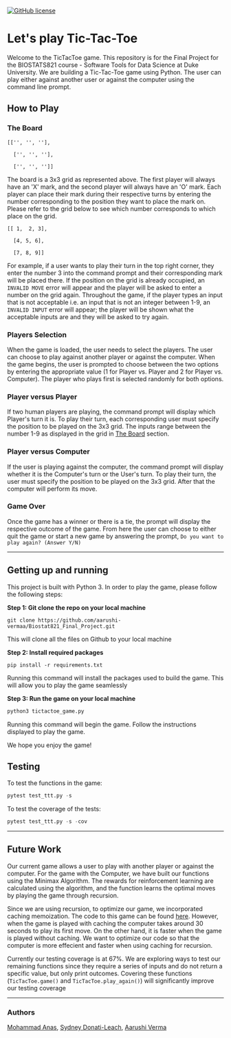 [![GitHub license](https://img.shields.io/github/license/aarushi-vermaa/Biostat821_Final_Project)](https://github.com/aarushi-vermaa/Biostat821_Final_Project/blob/main/LICENSE)

# Let's play Tic-Tac-Toe

Welcome to the TicTacToe game. This repository is for the Final Project for the BIOSTATS821 course - Software Tools for Data Science at Duke University.
We are building a Tic-Tac-Toe game using Python. The user can play either against another user or against the computer using the command line prompt.

## How to Play

### The Board

```text
[['', '', ''],

  ['', '', ''],
  
  ['', '', '']]
```

The board is a 3x3 grid as represented above. The first player will always have an 'X' mark, and the second player will always have an 'O' mark. Each player can place their mark during their respective turns by entering the number corresponding to the position they want to place the mark on. Please refer to the grid below to see which number corresponds to which place on the grid.

```text
[[ 1,  2, 3],

  [4, 5, 6],
  
  [7, 8, 9]]
```

For example, if a user wants to play their turn in the top right corner, they enter the number 3 into the command prompt and their corresponding mark will be placed there. If the position on the grid is already occupied, an `INVALID MOVE` error will appear and the player will be asked to enter a number on the grid again. Throughout the game, if the player types an input that is not acceptable i.e. an input that is not an integer between 1-9, an `INVALID INPUT` error will appear; the player will be shown what the acceptable inputs are and they will be asked to try again.

### Players Selection

When the game is loaded, the user needs to select the players. The user can choose to play against another player or against the computer.
When the game begins, the user is prompted to choose between the two options by entering the appropriate value (1 for Player vs. Player and 2 for Player vs. Computer). The player who plays first is selected randomly for both options.

### Player versus Player

If two human players are playing, the command prompt will display which Player's turn it is. To play their turn, each corresponding user must specify the position to be played on the 3x3 grid. The inputs range between the number 1-9 as displayed in the grid in [The Board](###the-board) section.

### Player versus Computer

If the user is playing against the computer, the command prompt will display whether it is the Computer's turn or the User's turn. To play their turn, the user must specify the position to be played on the 3x3 grid. After that the computer will perform its move.

### Game Over

Once the game has a winner or there is a tie, the prompt will display the respective outcome of the game. From here the user can choose to either quit the game or start a new game by answering the prompt,
`Do you want to play again? (Answer Y/N)`

----

## Getting up and running

This project is built with Python 3. In order to play the game, please follow the following steps:

**Step 1: Git clone the repo on your local machine**

```text
git clone https://github.com/aarushi-vermaa/Biostat821_Final_Project.git
```

This will clone all the files on Github to your local machine

**Step 2: Install required packages**

```text
pip install -r requirements.txt
```

Running this command will install the packages used to build the game. This will allow you to play the game seamlessly

**Step 3: Run the game on your local machine**

```python
python3 tictactoe_game.py
```

Running this command will begin the game. Follow the instructions displayed to play the game.

We hope you enjoy the game!

## Testing

To test the functions in the game:

```python
pytest test_ttt.py -s
```

To test the coverage of the tests:

```python
pytest test_ttt.py -s -cov
```

----

## Future Work

Our current game allows a user to play with another player or against the computer. For the game with the Computer, we have built our functions using the Minimax Algorithm. The rewards for reinforcement learning are calculated using the algorithm, and the function learns the optimal moves by playing the game through recursion. 

Since we are using recursion, to optimize our game, we incorporated caching memoization. The code to this game can be found [here](https://github.com/aarushi-vermaa/Biostat821_Final_Project/blob/WIP/tictactoe_cache.py). However, when the game is played with caching the computer takes around 30 seconds to play its first move. On the other hand, it is faster when the game is played without caching. We want to optimize our code so that the computer is more effecient and faster when using caching for recursion. 

Currently our testing coverage is at 67%. We are exploring ways to test our remaining functions since they require a series of inputs and do not return a specific value, but only print outcomes. Covering these functions (`TicTacToe.game()` and `TicTacToe.play_again()`) will significantly improve our testing coverage

----

### Authors

[Mohammad Anas](https://github.com/anas14680), [Sydney Donati-Leach](https://github.com/sdonatileach), [Aarushi Verma](https://github.com/aarushi-vermaa)
